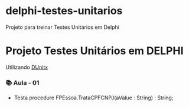 # delphi-testes-unitarios
Projeto para treinar Testes Unitários em Delphi
# Projeto Testes Unitários em DELPHI
Utilizando [DUnitx](https://docwiki.embarcadero.com/RADStudio/Alexandria/en/DUnitX_Overview)

### 📚 Aula - 01
- Testa procedure FPEssoa.TrataCPFCNPJ(aValue : String) : String;
